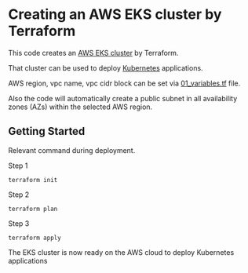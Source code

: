 # Creating an AWS EKS cluster by Terraform
This code creates an [AWS EKS cluster](https://docs.aws.amazon.com/eks/latest/userguide/clusters.html) by Terraform.

That cluster can be used to deploy [Kubernetes](https://kubernetes.io/) applications.

AWS region, vpc name, vpc cidr block can be set via [01_variables.tf](https://github.com/kusumsiri/aws_eks_cluster/blob/main/01_variables.tf) file.

Also the code will automatically create a public subnet in all availability zones (AZs) within the selected AWS region.

## Getting Started
Relevant command during deployment.

Step 1 
```
terraform init
```
Step 2
```
terraform plan
```
Step 3
```
terraform apply
```
The EKS cluster is now ready on the AWS cloud to deploy Kubernetes applications
